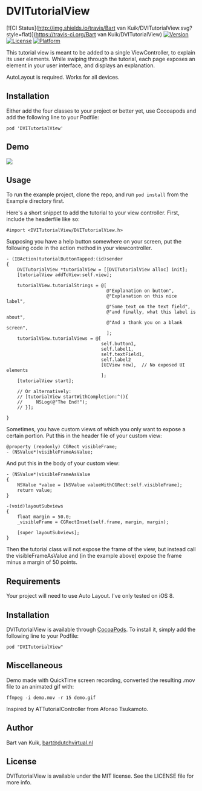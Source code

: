 # DVITutorialView

[![CI Status](http://img.shields.io/travis/Bart van Kuik/DVITutorialView.svg?style=flat)](https://travis-ci.org/Bart van Kuik/DVITutorialView)
[![Version](https://img.shields.io/cocoapods/v/DVITutorialView.svg?style=flat)](http://cocoadocs.org/docsets/DVITutorialView)
[![License](https://img.shields.io/cocoapods/l/DVITutorialView.svg?style=flat)](http://cocoadocs.org/docsets/DVITutorialView)
[![Platform](https://img.shields.io/cocoapods/p/DVITutorialView.svg?style=flat)](http://cocoadocs.org/docsets/DVITutorialView)


This tutorial view is meant to be added to a single ViewController, to explain
its user elements. While swiping through the tutorial, each page exposes an
element in your user interface, and displays an explanation.

AutoLayout is required. Works for all devices.

## Installation

Either add the four classes to your project or better yet, use Cocoapods and
add the following line to your Podfile:

    pod 'DVITutorialView'

## Demo

![][demo.gif]

## Usage

To run the example project, clone the repo, and run `pod install` from the Example directory first.

Here's a short snippet to add the tutorial to your view controller. First,
include the headerfile like so:

    #import <DVITutorialView/DVITutorialView.h>

Supposing you have a help button somewhere on your screen, put the following
code in the action method in your viewcontroller.

    - (IBAction)tutorialButtonTapped:(id)sender
    {
        DVITutorialView *tutorialView = [[DVITutorialView alloc] init];
        [tutorialView addToView:self.view];

        tutorialView.tutorialStrings = @[
                                         @"Explanation on button",
                                         @"Explanation on this nice label",
                                         @"Some text on the text field",
                                         @"and finally, what this label is about",
                                         @"And a thank you on a blank screen",
                                         ];
        tutorialView.tutorialViews = @[
                                       self.button1,
                                       self.label1,
                                       self.textField1,
                                       self.label2
                                       [UIView new],  // No exposed UI elements
                                       ];
        [tutorialView start];

        // Or alternatively:
        // [tutorialView startWithCompletion:^(){
        //     NSLog(@"The End!");
        // }];

    }


Sometimes, you have custom views of which you only want to expose a certain
portion. Put this in the header file of your custom view:

    @property (readonly) CGRect visibleFrame;
    - (NSValue*)visibleFrameAsValue;

And put this in the body of your custom view:

    - (NSValue*)visibleFrameAsValue
    {
        NSValue *value = [NSValue valueWithCGRect:self.visibleFrame];
        return value;
    }

    -(void)layoutSubviews
    {
        float margin = 50.0;
        _visibleFrame = CGRectInset(self.frame, margin, margin);

        [super layoutSubviews];
    }

Then the tutorial class will not expose the frame of the view, but instead
call the visibleFrameAsValue and (in the example above) expose the frame minus
a margin of 50 points.

## Requirements

Your project will need to use Auto Layout. I've only tested on iOS 8.

## Installation

DVITutorialView is available through [CocoaPods](http://cocoapods.org). To install
it, simply add the following line to your Podfile:

    pod "DVITutorialView"

## Miscellaneous

Demo made with QuickTime screen recording, converted the resulting .mov file to an
animated gif with:

    ffmpeg -i demo.mov -r 15 demo.gif

Inspired by ATTutorialController from Afonso Tsukamoto.

## Author

Bart van Kuik, bart@dutchvirtual.nl

[demo.gif]: https://raw.githubusercontent.com/bvankuik/images/master/DVITutorialView_demo.gif

## License

DVITutorialView is available under the MIT license. See the LICENSE file for more info.



